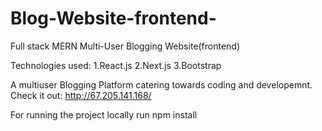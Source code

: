 # Blog-Website-frontend-
Full stack MERN Multi-User Blogging Website(frontend)

Technologies used:
1.React.js
2.Next.js
3.Bootstrap


A multiuser Blogging Platform catering towards coding and developemnt.
Check it out: http://67.205.141.168/

For running the project locally run npm install 

